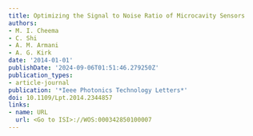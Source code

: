 ```yaml
---
title: Optimizing the Signal to Noise Ratio of Microcavity Sensors
authors:
- M. I. Cheema
- C. Shi
- A. M. Armani
- A. G. Kirk
date: '2014-01-01'
publishDate: '2024-09-06T01:51:46.279250Z'
publication_types:
- article-journal
publication: '*Ieee Photonics Technology Letters*'
doi: 10.1109/Lpt.2014.2344857
links:
- name: URL
  url: <Go to ISI>://WOS:000342850100007
---
```

